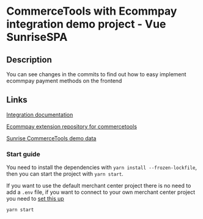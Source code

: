 # CommerceTools with Ecommpay integration demo project - Vue SunriseSPA

## Description

You can see changes in the commits to find out how to easy implement ecommpay payment methods on the frontend

## Links

[Integration documentation](https://developers.ecommpay.com/en/en_cms_commercetools.html)

[Ecommpay extension repository for commercetools ](https://github.com/ITECOMMPAY/ecommpay-commercetools-integration)

[Sunrise CommerceTools demo data](https://docs.commercetools.com/sdk/sunrise-data)

### Start guide

You need to install the dependencies with `yarn install --frozen-lockfile`, then you can start the project with `yarn start`.

If you want to use the default merchant center project there is no need to add a `.env` file, if you want to connect to your own merchant center project you need to [set this up](https://github.com/commercetools/sunrise-spa/tree/development/Docs#Environment-variables)

```bash
yarn start
```
